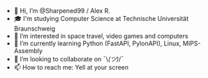 - 👋 Hi, I’m @Sharpened99 / Alex R.
- 🎓 I'm studying Computer Science at Technische Universität Braunschweig
- 👀 I’m interested in space travel, video games and computers
- 🌱 I’m currently learning Python (FastAPI, PylonAPI), Linux, MIPS-Assembly
- 💞️ I’m looking to collaborate on ¯\\_(ツ)_/¯
- 📫 How to reach me: Yell at your screen

<!---
Sharpened99/Sharpened99 is a ✨ special ✨ repository because its `README.md` (this file) appears on your GitHub profile.
You can click the Preview link to take a look at your changes.
--->

